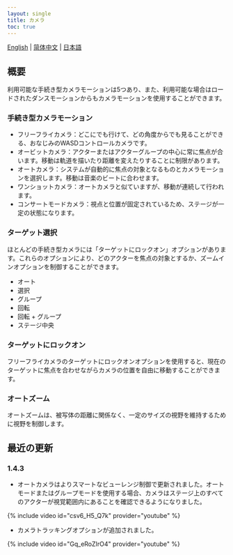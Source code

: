 ```yaml
---
layout: single
title: カメラ
toc: true
---
```

[English](/dancexr/features/camera) | [简体中文](/zh/dancexr/features/camera) | [日本語](/jp/dancexr/features/camera)


## 概要
利用可能な手続き型カメラモーションは5つあり、また、利用可能な場合はロードされたダンスモーションからもカメラモーションを使用することができます。

### 手続き型カメラモーション
* フリーフライカメラ：どこにでも行けて、どの角度からでも見ることができる、おなじみのWASDコントロールカメラです。
* オービットカメラ：アクターまたはアクターグループの中心に常に焦点が合います。移動は軌道を描いたり距離を変えたりすることに制限があります。
* オートカメラ：システムが自動的に焦点の対象となるものとカメラモーションを選択します。移動は音楽のビートに合わせます。
* ワンショットカメラ：オートカメラと似ていますが、移動が連続して行われます。
* コンサートモードカメラ：視点と位置が固定されているため、ステージが一定の状態になります。

### ターゲット選択
ほとんどの手続き型カメラには「ターゲットにロックオン」オプションがあります。これらのオプションにより、どのアクターを焦点の対象とするか、ズームインオプションを制御することができます。
* オート
* 選択
* グループ
* 回転
* 回転 + グループ
* ステージ中央

### ターゲットにロックオン
フリーフライカメラのターゲットにロックオンオプションを使用すると、現在のターゲットに焦点を合わせながらカメラの位置を自由に移動することができます。

### オートズーム
オートズームは、被写体の距離に関係なく、一定のサイズの視野を維持するために視野を制御します。

## 最近の更新
### 1.4.3
* オートカメラはよりスマートなビューレンジ制御で更新されました。オートモードまたはグループモードを使用する場合、カメラはステージ上のすべてのアクターが視覚範囲内にあることを確認できるようになりました。

{% include video id="csv6_H5_Q7k" provider="youtube" %}

* カメラトラッキングオプションが追加されました。

{% include video id="Gq_eRoZIrO4" provider="youtube" %}